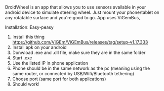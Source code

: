 DroidWheel is an app that allows you to use sensors available in your android device to simulate steering wheel. Just mount your phone/tablet on any rotatable surface and you're good to go. App uses ViGemBus, 

Installation:
Easy-peasy

1. Install this thing https://github.com/ViGEm/ViGEmBus/releases/tag/setup-v1.17.333
2. Install apk on your android
3. Donwload .exe and .dll file, make sure they are in the same folder
4. Start .exe
5. Use the listed IP in phone application
6. Phone should be in the same network as the pc (meaning using the same router, or connected by USB/Wifi/Bluetooth tethering)
7. Choose port (same port for both applications)
8. Should work!
